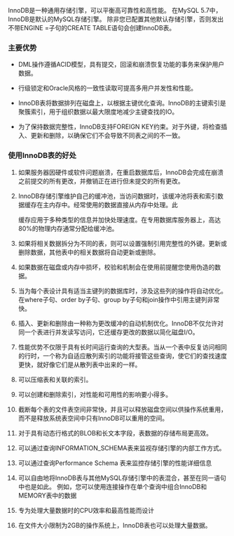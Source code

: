 InnoDB是一种通用存储引擎，可以平衡高可靠性和高性能。 在MySQL 5.7中，InnoDB是默认的MySQL存储引擎。 除非您已配置其他默认存储引擎，否则发出不带ENGINE =子句的CREATE TABLE语句会创建InnoDB表。



### 主要优势

- DML操作遵循ACID模型，具有提交，回滚和崩溃恢复功能的事务来保护用户数据。

- 行级锁定和Oracle风格的一致性读取可提高多用户并发性和性能。

- InnoDB表将数据排列在磁盘上，以根据主键优化查询。InnoDB的主键索引是聚簇索引，用于组织数据以最大限度地减少主键查找的IO。

- 为了保持数据完整性，InnoDB支持FOREIGN KEY约束。对于外键，将检查插入、更新和删除，以确保它们不会导致不同表之间的不一致。

### 使用InnoDB表的好处

1. 如果服务器因硬件或软件问题崩溃，在重启数据库后，InnoDB会完成在崩溃之前提交的所有更改，并撤销正在进行但未提交的所有更改。

2. InnoDB存储引擎维护自己的缓冲池，当访问数据时，该缓冲池将表和索引数据缓存在主内存中。经常使用的数据直接从内存中处理。此
   
   缓存应用于多种类型的信息并加快处理速度。在专用数据库服务器上，高达80%的物理内存通常分配给缓冲池。

3. 如果将相关数据拆分为不同的表，则可以设置强制引用完整性的外键。更新或删除数据，其他表中的相关数据将自动更新或删除。

4. 如果数据在磁盘或内存中损坏，校验和机制会在使用前提醒您使用伪造的数据。

5. 当为每个表设计具有适当主键列的数据库时，涉及这些列的操作将自动优化。在where子句、order by子句、group by子句和join操作中引用主键列非常快。

6. 插入、更新和删除由一种称为更改缓冲的自动机制优化。InnoDB不仅允许对同一个表进行并发读写访问，它还缓存更改的数据以简化磁盘I/O。

7. 性能优势不仅限于具有长时间运行查询的大型表。当从一个表中反复访问相同的行时，一个称为自适应散列索引的功能将接管这些查询，使它们的查找速度更快，就好像它们是从散列表中出来的一样。

8. 可以压缩表和关联的索引。

9. 可以创建和删除索引，对性能和可用性的影响要小得多。

10. 截断每个表的文件表空间非常快，并且可以释放磁盘空间以供操作系统重用，而不是释放系统表空间中只有InnoDB可以重用的空间。

11. 对于具有动态行格式的BLOB和长文本字段，表数据的存储布局更高效。

12. 可以通过查询INFORMATION_SCHEMA表来监视存储引擎的内部工作方式。

13. 可以通过查询Performance Schema 表来监控存储引擎的性能详细信息

14. 可以自由地将InnoDB表与其他MySQL存储引擎中的表混合，甚至在同一语句中也是如此。 例如，您可以使用连接操作在单个查询中组合InnoDB和MEMORY表中的数据

15. 专为处理大量数据时的CPU效率和最高性能而设计

16. 在文件大小限制为2GB的操作系统上，InnoDB表也可以处理大量数据。
